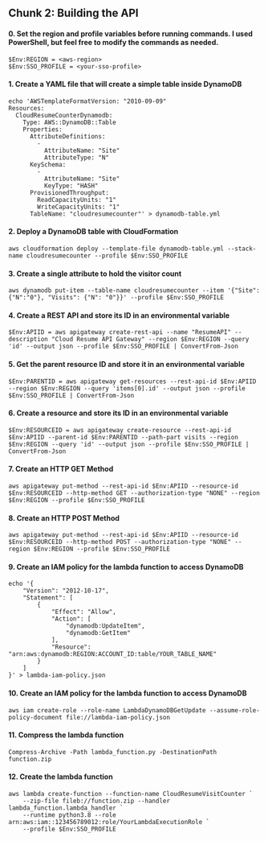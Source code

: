 ## Chunk 2: Building the API
#### 0. Set the region and profile variables before running commands. I used PowerShell, but feel free to modify the commands as needed. 
```shell
$Env:REGION = <aws-region>
$Env:SSO_PROFILE = <your-sso-profile>
```
#### 1. Create a YAML file that will create a simple table inside DynamoDB 
```shell
echo 'AWSTemplateFormatVersion: "2010-09-09"
Resources: 
  CloudResumeCounterDynamodb: 
    Type: AWS::DynamoDB::Table
    Properties: 
      AttributeDefinitions: 
        - 
          AttributeName: "Site"
          AttributeType: "N"
      KeySchema: 
        - 
          AttributeName: "Site"
          KeyType: "HASH"
      ProvisionedThroughput: 
        ReadCapacityUnits: "1"
        WriteCapacityUnits: "1"
      TableName: "cloudresumecounter"' > dynamodb-table.yml
```
#### 2. Deploy a DynamoDB table with CloudFormation
```shell
aws cloudformation deploy --template-file dynamodb-table.yml --stack-name cloudresumecounter --profile $Env:SSO_PROFILE
```

#### 3. Create a single attribute to hold the visitor count
```shell
aws dynamodb put-item --table-name cloudresumecounter --item '{"Site":{"N":"0"}, "Visits": {"N": "0"}}' --profile $Env:SSO_PROFILE
```
#### 4. Create a REST API and store its ID in an environmental variable
```shell
$Env:APIID = aws apigateway create-rest-api --name "ResumeAPI" --description "Cloud Resume API Gateway" --region $Env:REGION --query 'id' --output json --profile $Env:SSO_PROFILE | ConvertFrom-Json
```

#### 5. Get the parent resource ID and store it in an environmental variable
```shell
$Env:PARENTID = aws apigateway get-resources --rest-api-id $Env:APIID --region $Env:REGION --query 'items[0].id' --output json --profile $Env:SSO_PROFILE | ConvertFrom-Json
```

#### 6. Create a resource and store its ID in an environmental variable
```shell
$Env:RESOURCEID = aws apigateway create-resource --rest-api-id $Env:APIID --parent-id $Env:PARENTID --path-part visits --region $Env:REGION --query 'id' --output json --profile $Env:SSO_PROFILE | ConvertFrom-Json
```

#### 7. Create an HTTP GET Method
```shell
aws apigateway put-method --rest-api-id $Env:APIID --resource-id $Env:RESOURCEID --http-method GET --authorization-type "NONE" --region $Env:REGION --profile $Env:SSO_PROFILE
```

#### 8. Create an HTTP POST Method
```shell
aws apigateway put-method --rest-api-id $Env:APIID --resource-id $Env:RESOURCEID --http-method POST --authorization-type "NONE" --region $Env:REGION --profile $Env:SSO_PROFILE
```

#### 9. Create an IAM policy for the lambda function to access DynamoDB
```shell
echo '{
    "Version": "2012-10-17",
    "Statement": [
        {
            "Effect": "Allow",
            "Action": [
                "dynamodb:UpdateItem",
                "dynamodb:GetItem"
            ],
            "Resource": "arn:aws:dynamodb:REGION:ACCOUNT_ID:table/YOUR_TABLE_NAME"
        }
    ]
}' > lambda-iam-policy.json
```

#### 10. Create an IAM policy for the lambda function to access DynamoDB
```shell
aws iam create-role --role-name LambdaDynamoDBGetUpdate --assume-role-policy-document file://lambda-iam-policy.json
```

#### 11. Compress the lambda function
```shell
Compress-Archive -Path lambda_function.py -DestinationPath function.zip  
```

#### 12. Create the lambda function 
```shell
aws lambda create-function --function-name CloudResumeVisitCounter `
    --zip-file fileb://function.zip --handler lambda_function.lambda_handler `
    --runtime python3.8 --role arn:aws:iam::123456789012:role/YourLambdaExecutionRole `
    --profile $Env:SSO_PROFILE
```